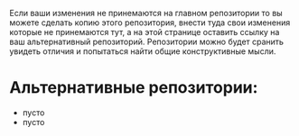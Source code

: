 Если ваши изменения не принемаются на главном репозитории то вы можете сделать копию этого репозитория, внести туда свои изменения которые не принемаются тут, а на этой странице оставить ссылку на ваш альтернативный репозиторий. Репозитории можно будет сранить увидеть отличия и попытаться найти общие конструктивные мысли.

# Альтернативные репозитории:
- пусто
- пусто